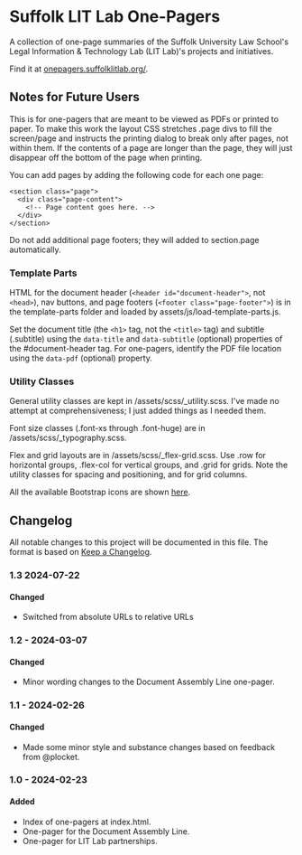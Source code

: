 # Suffolk LIT Lab One-Pagers

A collection of one-page summaries of the Suffolk University Law School's Legal Information & Technology Lab (LIT Lab)'s projects and initiatives.

Find it at [onepagers.suffolklitlab.org/](https://onepagers.suffolklitlab.org/).


## Notes for Future Users

This is for one-pagers that are meant to be viewed as PDFs or printed to paper. To make this work the layout CSS stretches .page divs to fill the screen/page and instructs the printing dialog to break only after pages, not within them. If the contents of a page are longer than the page, they will just disappear off the bottom of the page when printing.

You can add pages by adding the following code for each one page:

```
<section class="page">
  <div class="page-content">
    <!-- Page content goes here. -->
  </div>
</section>
```

Do not add additional page footers; they will added to section.page automatically.

### Template Parts

HTML for the document header (`<header id="document-header">`, not `<head>`), nav buttons, and page footers (`<footer class="page-footer">`) is in the template-parts folder and loaded by assets/js/load-template-parts.js.

Set the document title (the `<h1>` tag, not the `<title>` tag) and subtitle (.subtitle) using the `data-title` and `data-subtitle` (optional) properties of the #document-header tag. For one-pagers, identify the PDF file location using the `data-pdf` (optional) property.

### Utility Classes

General utility classes are kept in /assets/scss/_utility.scss. I've made no attempt at comprehensiveness; I just added things as I needed them.

Font size classes (.font-xs through .font-huge) are in /assets/scss/_typography.scss.

Flex and grid layouts are in /assets/scss/_flex-grid.scss. Use .row for horizontal groups, .flex-col for vertical groups, and .grid for grids. Note the utility classes for spacing and positioning, and for grid columns.

All the available Bootstrap icons are shown [here](https://icons.getbootstrap.com/).


## Changelog

All notable changes to this project will be documented in this file. The format
is based on [Keep a Changelog](https://keepachangelog.com/en/1.0.0/).

### 1.3 2024-07-22

#### Changed
* Switched from absolute URLs to relative URLs


### 1.2 - 2024-03-07

#### Changed
* Minor wording changes to the Document Assembly Line one-pager.


### 1.1 - 2024-02-26

#### Changed
* Made some minor style and substance changes based on feedback from @plocket.


### 1.0 - 2024-02-23

#### Added
* Index of one-pagers at index.html.
* One-pager for the Document Assembly Line.
* One-pager for LIT Lab partnerships.
